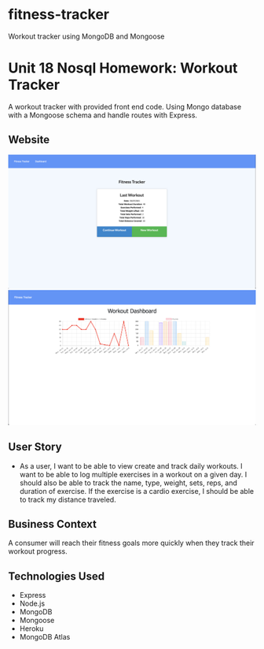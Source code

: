 # fitness-tracker
Workout tracker using MongoDB and Mongoose

# Unit 18 Nosql Homework: Workout Tracker

A workout tracker with provided front end code. Using Mongo database with a Mongoose schema and handle routes with Express.

## Website
![Screenshot of homepage.](assets/screenshot_01.png)
![Screenshot of dashboard.](assets/screenshot_02.png)

## User Story

* As a user, I want to be able to view create and track daily workouts. I want to be able to log multiple exercises in a workout on a given day. I should also be able to track the name, type, weight, sets, reps, and duration of exercise. If the exercise is a cardio exercise, I should be able to track my distance traveled.

## Business Context

A consumer will reach their fitness goals more quickly when they track their workout progress.

## Technologies Used

- Express
- Node.js
- MongoDB
- Mongoose
- Heroku
- MongoDB Atlas